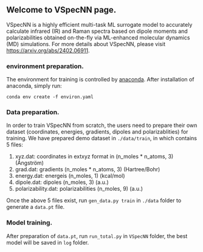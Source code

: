 ## Welcome to VSpecNN page.

VSpecNN is a highly efficient multi-task ML surrogate model to accurately calculate infrared (IR) and Raman spectra 
based on dipole moments and polarizabilities obtained on-the-fly via ML-enhanced molecular dynamics (MD) simulations. 
For more details about VSpecNN, please visit https://arxiv.org/abs/2402.06911.

### environment preparation.

The environment for training is controlled by [anaconda](https://www.anaconda.com/). After installation of anaconda, 
simply run:
```commandline
conda env create -f environ.yaml
```

### Data preparation.

In order to train VSpecNN from scratch, the users need to prepare their own dataset 
(coordinates, energies, gradients, dipoles and polarizablities) for training. We have prepared demo 
dataset in `./data/train`, in which contains 5 files:
1. xyz.dat: coordinates in extxyz format in (n_moles * n_atoms, 3) (Ångström)
2. grad.dat: gradients (n_moles * n_atoms, 3) (Hartree/Bohr)
3. energy.dat: energeis (n_moles, 1) (kcal/mol)
4. dipole.dat: dipoles (n_moles, 3) (a.u.)
5. polarizability.dat: polarizabilities (n_moles, 9) (a.u.)

Once the above 5 files exist, run `gen_data.py train` in `./data` folder to generate a `data.pt` file.

### Model training.

After preparation of `data.pt`, run `run_total.py` in `VSpecNN` folder, the best model will be saved in `log` folder.
